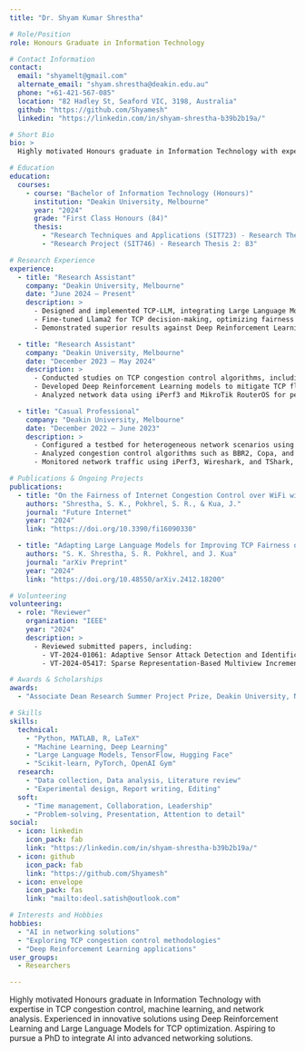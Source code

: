 ```yaml
---
title: "Dr. Shyam Kumar Shrestha"

# Role/Position
role: Honours Graduate in Information Technology 

# Contact Information
contact:
  email: "shyamelt@gmail.com"
  alternate_email: "shyam.shrestha@deakin.edu.au"
  phone: "+61-421-567-085"
  location: "82 Hadley St, Seaford VIC, 3198, Australia"
  github: "https://github.com/Shyamesh"
  linkedin: "https://linkedin.com/in/shyam-shrestha-b39b2b19a/"

# Short Bio
bio: >
  Highly motivated Honours graduate in Information Technology with expertise in TCP congestion control, machine learning, and network analysis. Experienced in innovative solutions using Deep Reinforcement Learning and Large Language Models for TCP optimization. Aspiring to pursue a PhD to integrate AI into advanced networking solutions.

# Education
education:
  courses:
    - course: "Bachelor of Information Technology (Honours)"
      institution: "Deakin University, Melbourne"
      year: "2024"
      grade: "First Class Honours (84)"
      thesis:
        - "Research Techniques and Applications (SIT723) - Research Thesis 1: 83"
        - "Research Project (SIT746) - Research Thesis 2: 83"

# Research Experience
experience:
  - title: "Research Assistant"
    company: "Deakin University, Melbourne"
    date: "June 2024 – Present"
    description: >
      - Designed and implemented TCP-LLM, integrating Large Language Models (LLMs) for real-time TCP congestion control.  
      - Fine-tuned Llama2 for TCP decision-making, optimizing fairness and flow optimization.  
      - Demonstrated superior results against Deep Reinforcement Learning models in starvation prevention.  

  - title: "Research Assistant"
    company: "Deakin University, Melbourne"
    date: "December 2023 – May 2024"
    description: >
      - Conducted studies on TCP congestion control algorithms, including Cubic, BBR, and PCC Vivace.  
      - Developed Deep Reinforcement Learning models to mitigate TCP flow unfairness and starvation.  
      - Analyzed network data using iPerf3 and MikroTik RouterOS for performance metrics.  

  - title: "Casual Professional"
    company: "Deakin University, Melbourne"
    date: "December 2022 – June 2023"
    description: >
      - Configured a testbed for heterogeneous network scenarios using MikroTik RouterOS.  
      - Analyzed congestion control algorithms such as BBR2, Copa, and Cubic.  
      - Monitored network traffic using iPerf3, Wireshark, and TShark, with data visualization in MATLAB.  

# Publications & Ongoing Projects
publications:
  - title: "On the Fairness of Internet Congestion Control over WiFi with Deep Reinforcement Learning"
    authors: "Shrestha, S. K., Pokhrel, S. R., & Kua, J."
    journal: "Future Internet"
    year: "2024"
    link: "https://doi.org/10.3390/fi16090330"

  - title: "Adapting Large Language Models for Improving TCP Fairness over WiFi"
    authors: "S. K. Shrestha, S. R. Pokhrel, and J. Kua"
    journal: "arXiv Preprint"
    year: "2024"
    link: "https://doi.org/10.48550/arXiv.2412.18200"

# Volunteering
volunteering:
  - role: "Reviewer"
    organization: "IEEE"
    year: "2024"
    description: >
      - Reviewed submitted papers, including:  
        - VT-2024-01061: Adaptive Sensor Attack Detection and Identification using Gaussian Process for Autonomous Vehicles  
        - VT-2024-05417: Sparse Representation-Based Multiview Incremental Learning for Vehicle Target Recognition in SAR Images.  

# Awards & Scholarships
awards:
  - "Associate Dean Research Summer Project Prize, Deakin University, November 2024"

# Skills
skills:
  technical:
    - "Python, MATLAB, R, LaTeX"
    - "Machine Learning, Deep Learning"
    - "Large Language Models, TensorFlow, Hugging Face"
    - "Scikit-learn, PyTorch, OpenAI Gym"
  research:
    - "Data collection, Data analysis, Literature review"
    - "Experimental design, Report writing, Editing"
  soft:
    - "Time management, Collaboration, Leadership"
    - "Problem-solving, Presentation, Attention to detail"
social:
  - icon: linkedin
    icon_pack: fab
    link: "https://linkedin.com/in/shyam-shrestha-b39b2b19a/"
  - icon: github
    icon_pack: fab
    link: "https://github.com/Shyamesh"
  - icon: envelope
    icon_pack: fas
    link: "mailto:deol.satish@outlook.com"

# Interests and Hobbies
hobbies:
  - "AI in networking solutions"
  - "Exploring TCP congestion control methodologies"
  - "Deep Reinforcement Learning applications"
user_groups:
  - Researchers

---
```

Highly motivated Honours graduate in Information Technology with expertise in TCP congestion control, machine learning, and network analysis. Experienced in innovative solutions using Deep Reinforcement Learning and Large Language Models for TCP optimization. Aspiring to pursue a PhD to integrate AI into advanced networking solutions.